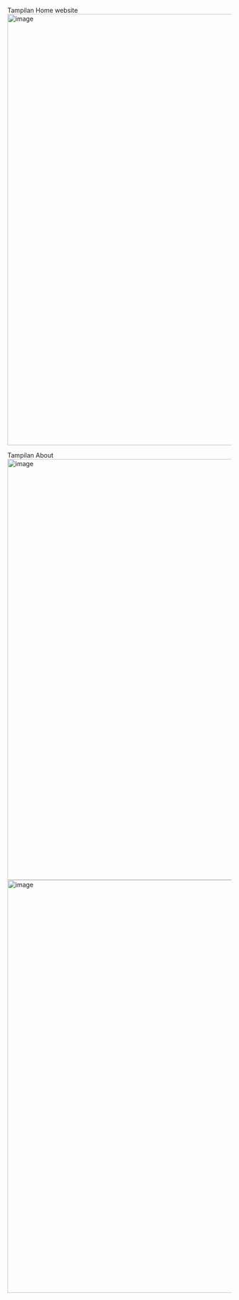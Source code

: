 Tampilan Home website
<img width="1849" height="968" alt="image" src="https://github.com/user-attachments/assets/c59c71ca-8a4b-40b9-8414-8731af6a20d1" />

Tampilan About 
<img width="1857" height="945" alt="image" src="https://github.com/user-attachments/assets/2933f589-fdf3-4b12-b65a-d56efaf4960c" />
<img width="1856" height="927" alt="image" src="https://github.com/user-attachments/assets/a5784419-4a18-4f3a-ad9e-f238cc5ce02a" />

